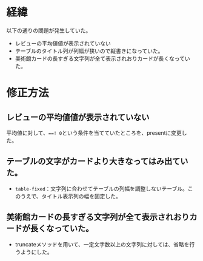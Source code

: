 # 経緯
以下の通りの問題が発生していた。

- レビューの平均値値が表示されていない
- テーブルのタイトル列が列幅が狭いので縦書きになっていた。
- 美術館カードの長すぎる文字列が全て表示されおりカードが長くなっていた。

# 修正方法
## レビューの平均値値が表示されていない
平均値に対して、``==! 0``という条件を当てていたところを、presentに変更した。

## テーブルの文字がカードより大きなってはみ出ていた。
- ``table-fixed``：文字列に合わせてテーブルの列幅を調整しないテーブル。このうえで、タイトル表示列の幅を固定した。

## 美術館カードの長すぎる文字列が全て表示されおりカードが長くなっていた。
- truncateメソッドを用いて、一定文字数以上の文字列に対しては、省略を行うようにした。

